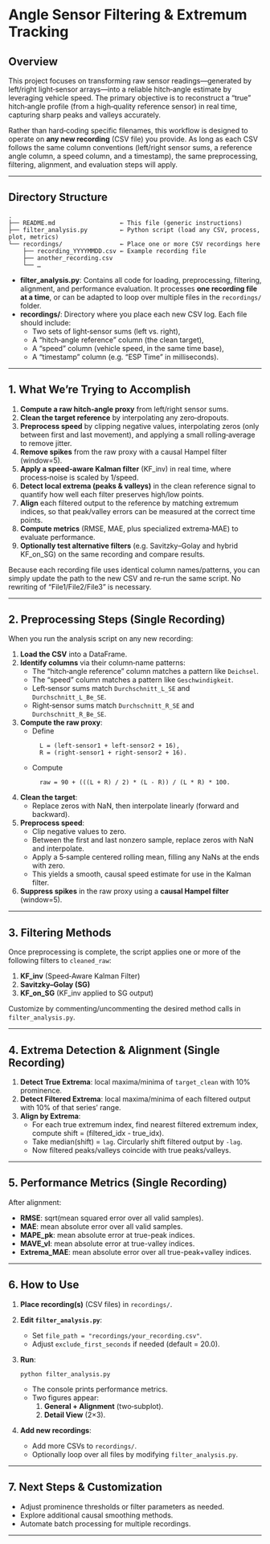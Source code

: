 
# Angle Sensor Filtering & Extremum Tracking

## Overview

This project focuses on transforming raw sensor readings—generated by left/right light‐sensor arrays—into a reliable hitch‐angle estimate by leveraging vehicle speed. The primary objective is to reconstruct a “true” hitch‐angle profile (from a high‐quality reference sensor) in real time, capturing sharp peaks and valleys accurately.

Rather than hard‐coding specific filenames, this workflow is designed to operate on **any new recording** (CSV file) you provide. As long as each CSV follows the same column conventions (left/right sensor sums, a reference angle column, a speed column, and a timestamp), the same preprocessing, filtering, alignment, and evaluation steps will apply.

---

## Directory Structure

```
.
├── README.md                  ← This file (generic instructions)
├── filter_analysis.py         ← Python script (load any CSV, process, plot, metrics)
└── recordings/                ← Place one or more CSV recordings here
    ├── recording_YYYYMMDD.csv ← Example recording file
    ├── another_recording.csv
    └── …
```

- **filter_analysis.py**: Contains all code for loading, preprocessing, filtering, alignment, and performance evaluation. It processes **one recording file at a time**, or can be adapted to loop over multiple files in the `recordings/` folder.
- **recordings/**: Directory where you place each new CSV log. Each file should include:
  - Two sets of light‐sensor sums (left vs. right),
  - A “hitch‐angle reference” column (the clean target),
  - A “speed” column (vehicle speed, in the same time base),
  - A “timestamp” column (e.g. “ESP Time” in milliseconds).

---

## 1. What We’re Trying to Accomplish

1. **Compute a raw hitch‐angle proxy** from left/right sensor sums.
2. **Clean the target reference** by interpolating any zero‐dropouts.
3. **Preprocess speed** by clipping negative values, interpolating zeros (only between first and last movement), and applying a small rolling‐average to remove jitter.
4. **Remove spikes** from the raw proxy with a causal Hampel filter (window=5).
5. **Apply a speed‐aware Kalman filter** (KF_inv) in real time, where process‐noise is scaled by 1/speed.
6. **Detect local extrema (peaks & valleys)** in the clean reference signal to quantify how well each filter preserves high/low points.
7. **Align** each filtered output to the reference by matching extremum indices, so that peak/valley errors can be measured at the correct time points.
8. **Compute metrics** (RMSE, MAE, plus specialized extrema‐MAE) to evaluate performance.
9. **Optionally test alternative filters** (e.g. Savitzky–Golay and hybrid KF_on_SG) on the same recording and compare results.

Because each recording file uses identical column names/patterns, you can simply update the path to the new CSV and re‐run the same script. No rewriting of “File1/File2/File3” is necessary.

---

## 2. Preprocessing Steps (Single Recording)

When you run the analysis script on any new recording:

1. **Load the CSV** into a DataFrame.
2. **Identify columns** via their column‐name patterns:
   - The “hitch‐angle reference” column matches a pattern like `Deichsel`.
   - The “speed” column matches a pattern like `Geschwindigkeit`.
   - Left‐sensor sums match `Durchschnitt_L_SE` and `Durchschnitt_L_Be_SE`.
   - Right‐sensor sums match `Durchschnitt_R_SE` and `Durchschnitt_R_Be_SE`.
3. **Compute the raw proxy**:
   - Define  
     ```
       L = (left‐sensor1 + left‐sensor2 + 16),
       R = (right‐sensor1 + right‐sensor2 + 16).
     ```
   - Compute  
     ```
       raw = 90 + (((L + R) / 2) * (L - R)) / (L * R) * 100.
     ```
4. **Clean the target**:
   - Replace zeros with NaN, then interpolate linearly (forward and backward).
5. **Preprocess speed**:
   - Clip negative values to zero.
   - Between the first and last nonzero sample, replace zeros with NaN and interpolate.
   - Apply a 5‐sample centered rolling mean, filling any NaNs at the ends with zero.
   - This yields a smooth, causal speed estimate for use in the Kalman filter.
6. **Suppress spikes** in the raw proxy using a **causal Hampel filter** (window=5).

---

## 3. Filtering Methods

Once preprocessing is complete, the script applies one or more of the following filters to `cleaned_raw`:

1. **KF_inv** (Speed‐Aware Kalman Filter)
2. **Savitzky–Golay (SG)**
3. **KF_on_SG** (KF_inv applied to SG output)

Customize by commenting/uncommenting the desired method calls in `filter_analysis.py`.

---

## 4. Extrema Detection & Alignment (Single Recording)

1. **Detect True Extrema**: local maxima/minima of `target_clean` with 10% prominence.
2. **Detect Filtered Extrema**: local maxima/minima of each filtered output with 10% of that series’ range.
3. **Align by Extrema**:
   - For each true extremum index, find nearest filtered extremum index, compute shift = (filtered_idx - true_idx).
   - Take median(shift) = `lag`. Circularly shift filtered output by `-lag`.
   - Now filtered peaks/valleys coincide with true peaks/valleys.

---

## 5. Performance Metrics (Single Recording)

After alignment:
- **RMSE**: sqrt(mean squared error over all valid samples).
- **MAE**: mean absolute error over all valid samples.
- **MAPE_pk**: mean absolute error at true-peak indices.
- **MAVE_vl**: mean absolute error at true-valley indices.
- **Extrema_MAE**: mean absolute error over all true-peak+valley indices.

---

## 6. How to Use

1. **Place recording(s)** (CSV files) in `recordings/`.
2. **Edit `filter_analysis.py`**:
   - Set `file_path = "recordings/your_recording.csv"`.
   - Adjust `exclude_first_seconds` if needed (default = 20.0).
3. **Run**:
   ```
   python filter_analysis.py
   ```
   - The console prints performance metrics.
   - Two figures appear:
     1. **General + Alignment** (two‐subplot).
     2. **Detail View** (2×3).

4. **Add new recordings**:
   - Add more CSVs to `recordings/`.
   - Optionally loop over all files by modifying `filter_analysis.py`.

---

## 7. Next Steps & Customization

- Adjust prominence thresholds or filter parameters as needed.
- Explore additional causal smoothing methods.
- Automate batch processing for multiple recordings.

---
